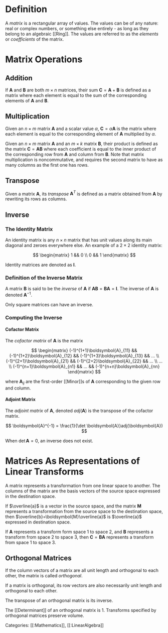 # Definition

A _matrix_ is a rectangular array of values. The values can be of any nature:
real or complex numbers, or something else entirely - as long as they belong to
an algebraic [[Ring]]. The values are referred to as the _elements_ or
_coefficients_ of the matrix.

# Matrix Operations

## Addition

If $\boldsymbol{A}$ and $\boldsymbol{B}$ are both $m \times n$ matrices, their
sum $\boldsymbol{C} = \boldsymbol{A} + \boldsymbol{B}$ is defined as a matrix
where each element is equal to the sum of the corresponding elements of
$\boldsymbol{A}$ and $\boldsymbol{B}$.

## Multiplication

Given an $n \times m$ matrix $\boldsymbol{A}$ and a scalar value $\alpha$, 
$\boldsymbol{C} = \alpha \boldsymbol{A}$ is the matrix where each element is
equal to the corresponding element of $\boldsymbol{A}$ multiplied by $\alpha$.

Given an $n \times m$ matrix $\boldsymbol{A}$ and an $m \times k$ matrix
$\boldsymbol{B}$, their product is defined as the matrix
$\boldsymbol{C} = \boldsymbol{A}\boldsymbol{B}$ where each coefficient is equal
to the inner product of the corresponding row from $\boldsymbol{A}$ and column
from $\boldsymbol{B}$. Note that matrix multiplication is noncommutative, and
requires the second matrix to have as many columns as the first one has rows.

## Transpose

Given a matrix $\boldsymbol{A}$, its _transpose_ $\boldsymbol{A}^T$ is defined
as a matrix obtained from $\boldsymbol{A}$ by rewriting its rows as columns.

## Inverse

### The Identity Matrix

An identity matrix is any $n \times n$ matrix that has unit values along its
main diagonal and zeroes everywhere else. An example of a $2 \times 2$ identity
matrix:

$$
\begin{matrix}
1 && 0 \\
0 && 1
\end{matrix}
$$

Identity matrices are denoted as $\boldsymbol{I}$.

### Definition of the Inverse Matrix

A matrix $\boldsymbol{B}$ is said to be the _inverse_ of $\boldsymbol{A}$ if
$\boldsymbol{AB} = \boldsymbol{BA} = \boldsymbol{I}$.
The inverse of $\boldsymbol{A}$ is denoted $\boldsymbol{A}^{-1}$.

Only square matrices can have an inverse.

### Computing the Inverse

#### Cofactor Matrix

The _cofactor matrix_ of $\boldsymbol{A}$ is the matrix

$$
\begin{matrix}
(-1)^{1+1}\boldsymbol{A}_{11} && (-1)^{1+2}\boldsymbol{A}_{12} && 
(-1)^{1+3}\boldsymbol{A}_{13} && ... \\
(-1)^{2+1}\boldsymbol{A}_{21} && (-1)^{2+2}\boldsymbol{A}_{22} &&  ... \\
... \\
(-1)^{n+1}\boldsymbol{A}_{n1} && ... && (-1)^{n+n}\boldsymbol{A}_{nn}
\end{matrix}
$$

where $\boldsymbol{A}_{ij}$ are the first-order [[Minor]]s of $\boldsymbol{A}$
corresponding to the given row and column.

#### Adjoint Matrix

The _adjoint matrix_ of $\boldsymbol{A}$, denoted $adj(\boldsymbol{A})$ is
the transpose of the cofactor matrix.

$$
\boldsymbol{A}^{-1} = \frac{1}{\det \boldsymbol{A}}adj(\boldsymbol{A})
$$

When $\det \boldsymbol{A} = 0$, an inverse does not exist.

# Matrices As Representations of Linear Transforms

A matrix represents a transformation from one linear space to another. The
columns of the matrix are the basis vectors of the source space expressed
in the destination space.

If $\overline{a}$ is a vector in the source space, and the matrix
$\boldsymbol{M}$ represents a transformation from the source space to the
destination space, then $\overline{b}=\boldsymbol{M}\overline{a}$ is 
$\overline{a}$ expressed in destination space.

If $\boldsymbol{A}$ represents a transform form space $1$ to space $2$, and
$\boldsymbol{B}$ represents a transform from space $2$ to space $3$, then
$\boldsymbol{C}=\boldsymbol{B}\boldsymbol{A}$ represents a transform from space
$1$ to space $3$.

## Orthogonal Matrices

If the column vectors of a matrix are all unit length and orthogonal to each
other, the matrix is called _orthogonal_.

If a matrix is orthogonal, its row vectors are also necessarily unit length and
orthogonal to each other.

The transpose of an orthogonal matrix is its inverse.

The [[Determinant]] of an orthogonal matrix is $1$. Transforms specified by
orthogonal matrices preserve volume.

Categories: [[:Mathematics]], [[:LinearAlgebra]] 
